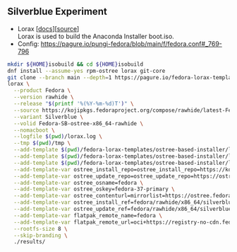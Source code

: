 
## Silverblue Experiment

- Lorax [[docs](https://weldr.io/lorax/)][[source](https://github.com/weldr/lorax)]\
  Lorax is used to build the Anaconda Installer boot.iso.
- Config: https://pagure.io/pungi-fedora/blob/main/f/fedora.conf#_769-796

```sh
mkdir ${HOME}isobuild && cd ${HOME}isobuild
dnf install --assume-yes rpm-ostree lorax git-core
git clone --branch main --depth=1 https://pagure.io/fedora-lorax-templates.git
lorax \
  --product Fedora \
  --version rawhide \
  --release "$(printf '%(%Y-%m-%d)T')" \
  --source https://kojipkgs.fedoraproject.org/compose/rawhide/latest-Fedora-Rawhide/compose/Everything/x86_64/os/ \
  --variant Silverblue \
  --volid Fedora-SB-ostree-x86_64-rawhide \
  --nomacboot \
  --logfile $(pwd)/lorax.log \
  --tmp $(pwd)/tmp \
  --add-template $(pwd)/fedora-lorax-templates/ostree-based-installer/lorax-configure-repo.tmpl \
  --add-template $(pwd)/fedora-lorax-templates/ostree-based-installer/lorax-embed-repo.tmpl \
  --add-template $(pwd)/fedora-lorax-templates/ostree-based-installer/lorax-embed-flatpaks.tmpl \
  --add-template-var ostree_install_repo=ostree_install_repo=https://kojipkgs.fedoraproject.org/compose/ostree/repo/ \
  --add-template-var ostree_update_repo=ostree_update_repo=https://ostree.fedoraproject.org \
  --add-template-var ostree_osname=fedora \
  --add-template-var ostree_oskey=fedora-37-primary \
  --add-template-var ostree_contenturl=mirrorlist=https://ostree.fedoraproject.org/mirrorlist \
  --add-template-var ostree_install_ref=fedora/rawhide/x86_64/silverblue \
  --add-template-var ostree_update_ref=fedora/rawhide/x86_64/silverblue \
  --add-template-var flatpak_remote_name=fedora \
  --add-template-var flatpak_remote_url=oci+https://registry-no-cdn.fedoraproject.org \
  --rootfs-size 8 \
  --skip-branding \
  ./results/
```
<!--stackedit_data:
eyJoaXN0b3J5IjpbLTc2ODc1NTQ3MywtMTczNDE0NTg4NywtMT
EwMzA0Mzc1NSwxMjA0NTE1MDMwLC05MDYyMzQ5ODQsLTg4MjQw
NDIwNSwxNzc1MzEwNzU5LDExMzUzMTkyNjFdfQ==
-->